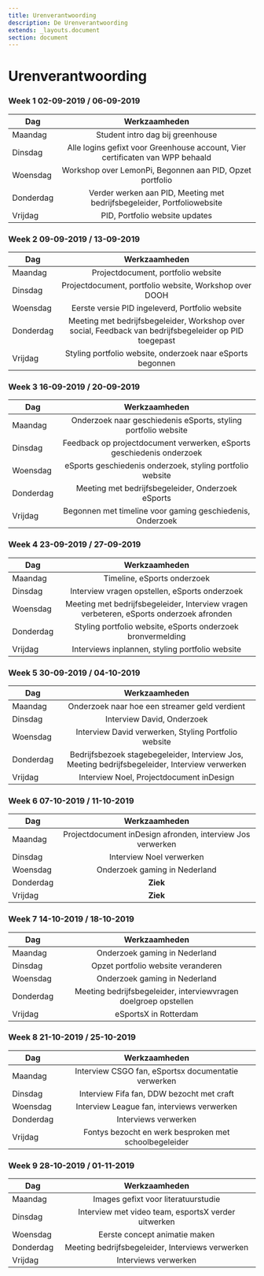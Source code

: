 ```yaml
---
title: Urenverantwoording
description: De Urenverantwoording
extends: _layouts.document
section: document
---
```


# Urenverantwoording

### Week 1 02-09-2019 / 06-09-2019

| Dag        | Werkzaamheden           |
| ------------- |:-------------:| 
| Maandag       | Student intro dag bij greenhouse | 
| Dinsdag        | Alle logins gefixt voor Greenhouse account, Vier certificaten van WPP behaald |
| Woensdag | Workshop over LemonPi, Begonnen aan PID, Opzet portfolio |
| Donderdag | Verder werken aan PID, Meeting met bedrijfsbegeleider, Portfoliowebsite| 
| Vrijdag | PID, Portfolio website updates|

### Week 2 09-09-2019 / 13-09-2019

| Dag        | Werkzaamheden           |
| ------------- |:-------------:| 
| Maandag |  Projectdocument, portfolio website | 
| Dinsdag |  Projectdocument, portfolio website, Workshop over DOOH |
| Woensdag | Eerste versie PID ingeleverd, Portfolio website |
| Donderdag | Meeting met bedrijfsbegeleider, Workshop over social, Feedback van bedrijfsbegeleider op PID toegepast | 
| Vrijdag | Styling portfolio website, onderzoek naar eSports begonnen |

### Week 3 16-09-2019 / 20-09-2019

| Dag        | Werkzaamheden           |
| ------------- |:-------------:| 
| Maandag | Onderzoek naar geschiedenis eSports, styling portfolio website | 
| Dinsdag | Feedback op projectdocument verwerken, eSports geschiedenis onderzoek |
| Woensdag | eSports geschiedenis onderzoek, styling portfolio website |
| Donderdag | Meeting met bedrijfsbegeleider, Onderzoek eSports | 
| Vrijdag |  Begonnen met timeline voor gaming geschiedenis, Onderzoek |

### Week 4 23-09-2019 / 27-09-2019

| Dag        | Werkzaamheden           |
| ------------- |:-------------:| 
| Maandag | Timeline, eSports onderzoek  | 
| Dinsdag | Interview vragen opstellen, eSports onderzoek |
| Woensdag | Meeting met bedrijfsbegeleider, Interview vragen verbeteren, eSports onderzoek afronden |
| Donderdag | Styling portfolio website, eSports onderzoek bronvermelding | 
| Vrijdag | Interviews inplannen, styling portfolio website |

### Week 5 30-09-2019 / 04-10-2019

| Dag        | Werkzaamheden           |
| ------------- |:-------------:| 
| Maandag | Onderzoek naar hoe een streamer geld verdient  | 
| Dinsdag | Interview David, Onderzoek |
| Woensdag | Interview David verwerken, Styling Portfolio website |
| Donderdag | Bedrijfsbezoek stagebegeleider, Interview Jos, Meeting bedrijfsbegeleider, Interview verwerken | 
| Vrijdag | Interview Noel, Projectdocument inDesign |

### Week 6 07-10-2019 / 11-10-2019

| Dag        | Werkzaamheden           |
| ------------- |:-------------:| 
| Maandag | Projectdocument inDesign afronden, interview Jos verwerken  | 
| Dinsdag | Interview Noel verwerken |
| Woensdag | Onderzoek gaming in Nederland|
| Donderdag | __Ziek__  | 
| Vrijdag | __Ziek__ |

### Week 7 14-10-2019 / 18-10-2019

| Dag        | Werkzaamheden           |
| ------------- |:-------------:| 
| Maandag | Onderzoek gaming in Nederland | 
| Dinsdag | Opzet portfolio website veranderen |
| Woensdag | Onderzoek gaming in Nederland |
| Donderdag | Meeting bedrijfsbegeleider, interviewvragen doelgroep opstellen  | 
| Vrijdag | eSportsX in Rotterdam |

### Week 8 21-10-2019 / 25-10-2019

| Dag        | Werkzaamheden           |
| ------------- |:-------------:| 
| Maandag | Interview CSGO fan, eSportsx documentatie verwerken | 
| Dinsdag | Interview Fifa fan, DDW bezocht met craft|
| Woensdag | Interview League fan, interviews verwerken|
| Donderdag | Interviews verwerken | 
| Vrijdag | Fontys bezocht en werk besproken met schoolbegeleider |

### Week 9 28-10-2019 / 01-11-2019

| Dag        | Werkzaamheden           |
| ------------- |:-------------:| 
| Maandag | Images gefixt voor literatuurstudie | 
| Dinsdag | Interview met video team, esportsX verder uitwerken|
| Woensdag | Eerste concept animatie maken|
| Donderdag | Meeting bedrijfsbegeleider, Interviews verwerken | 
| Vrijdag | Interviews verwerken |